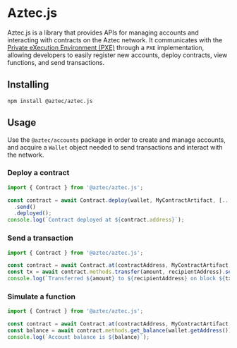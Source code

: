 # Aztec.js

Aztec.js is a library that provides APIs for managing accounts and interacting with contracts on the Aztec network. It communicates with the [Private eXecution Environment (PXE)](https://docs.aztec.network/reference/aztecjs/pxe) through a `PXE` implementation, allowing developers to easily register new accounts, deploy contracts, view functions, and send transactions.

## Installing

```
npm install @aztec/aztec.js
```

## Usage

Use the `@aztec/accounts` package in order to create and manage accounts, and acquire a `Wallet` object needed to send transactions and interact with the network.

### Deploy a contract

```typescript
import { Contract } from '@aztec/aztec.js';

const contract = await Contract.deploy(wallet, MyContractArtifact, [...constructorArgs])
  .send()
  .deployed();
console.log(`Contract deployed at ${contract.address}`);
```

### Send a transaction

```typescript
import { Contract } from '@aztec/aztec.js';

const contract = await Contract.at(contractAddress, MyContractArtifact, wallet);
const tx = await contract.methods.transfer(amount, recipientAddress).send().wait();
console.log(`Transferred ${amount} to ${recipientAddress} on block ${tx.blockNumber}`);
```

### Simulate a function

```typescript
import { Contract } from '@aztec/aztec.js';

const contract = await Contract.at(contractAddress, MyContractArtifact, wallet);
const balance = await contract.methods.get_balance(wallet.getAddress()).simulate();
console.log(`Account balance is ${balance}`);
```
